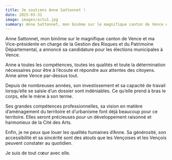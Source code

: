 ```yaml
---
title: Je soutiens Anne Sattonnet !
date: 2025-03-31
image: images/actu1.jpg
summary: Anne Sattonnet, mon binôme sur le magnifique canton de Vence et ma Vice-présidente en charge de la Gestion des Risques et du Patrimoine Départemental, a annoncé sa candidature pour les élections municipales à Vence.
---
```

Anne Sattonnet, mon binôme sur le magnifique canton de Vence et ma Vice-présidente en charge de la Gestion des Risques et du Patrimoine Départemental, a annoncé sa candidature pour les élections municipales à Vence.

Anne a toutes les compétences, toutes les qualités et toute la détermination nécessaires pour être à l’écoute et répondre aux attentes des citoyens. Anne aime Vence par-dessus tout.

Depuis de nombreuses années, son investissement et sa capacité de travail lorsqu’elle se saisie d’un dossier sont indéniables. Ce qu’elle prend à bras le corps, elle le mène à son terme.

Ses grandes compétences professionnelles, sa vision en matière d’aménagement du territoire et d’urbanisme font déjà beaucoup pour ce territoire. Elles seront précieuses pour un développement raisonné et harmonieux de la Cité des Arts.

Enfin, je ne peux que louer les qualités humaines d’Anne. Sa générosité, son accessibilité et sa sincérité sont des atouts que les Vençoises et les Vençois peuvent constater au quotidien.

Je suis de tout cœur avec elle.
